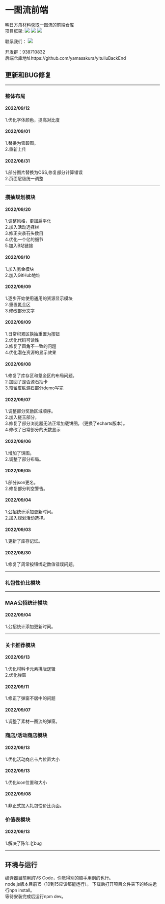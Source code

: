 # 一图流前端
明日方舟材料获取一图流的前端仓库<br>
项目框架:
![](https://img.shields.io/badge/Vue-2.6.11-brightgreen) 
![](https://img.shields.io/badge/Nuxt.js-2.13.3-brightgreen)
![](https://img.shields.io/badge/elementui-2.13.2-brightgreen)

联系我们：
[![](https://img.shields.io/badge/dynamic/json?color=FE7398&label=bilibili&prefix=%E7%B2%89%E4%B8%9D%E6%95%B0%3A&query=%24.data.totalSubs&url=https%3A%2F%2Fapi.spencerwoo.com%2Fsubstats%2F%3Fsource%3Dbilibili%26queryKey%3D688411531)](https://space.bilibili.com/688411531)

开发群：938710832<br>
后端仓库地址https://github.com/yamasakura/yituliuBackEnd

## 更新和BUG修复

---
### 整体布局


#### 2022/09/12
1.优化字体颜色，提高对比度<br>


#### 2022/09/01
1.替换为雪碧图。<br>
2.重新上传

#### 2022/08/31
1.部分图片替换为OSS,修复部分计算错误<br>
2.页面层级统一调整

---
### 攒抽规划模块
#### 2022/09/20
1.调整风格，更加扁平化<br>
2.加入活动选择栏<br>
3.修正突袭石头数目<br>
4.优化一个亿的细节<br>
5.加入B站链接

#### 2022/09/10
1.加入氪金模块<br>
2.加入GitHub地址

#### 2022/09/09
1.逐步开始使用通用的资源显示模块<br>
2.重置氪金区<br>
3.修改部分文字

#### 2022/09/09
1.日常积累区换抽重置为按钮<br>
2.优化代码可读性<br>
3.修复了圆角不一致的问题<br>
4.优化潜在资源的显示效果

#### 2022/09/08
1.修复了库存区和氪金区的布局问题。<br>
2.加回了是否源石抽卡<br>
3.预留皮肤源石部分demo写完<br>

#### 2022/09/07
1.调整部分奖励区域顺序。<br>
2.加入搓玉部分。<br>
3.修复了部分浏览器无法正常加载饼图。（更换了echarts版本）。<br>
4.修改了日常部分的天数显示

#### 2022/09/06
1.增加了饼图。<br>
2.调整了部分布局。

#### 2022/09/05
1.部分json更名。<br>
2.修复部分判空警告。

#### 2022/09/04
1.公招统计添加更新时间。<br>
2.加入规划活动选择。

#### 2022/09/03
1.更新了库存记忆。

#### 2022/08/30 
1.修复了周常按钮绑定数值错误问题。

---
### 礼包性价比模块

---
### MAA公招统计模块
#### 2022/09/04
1.公招统计添加更新时间。

---
### 关卡推荐模块

#### 2022/09/13
1.优化材料卡元素排版逻辑<br>
2.优化弹窗


#### 2022/09/11
1.修正了弹窗不居中的问题

#### 2022/09/07
1.调整了素材一图流的弹窗。

### 商店/活动商店模块

#### 2022/09/13
1.优化活动商店卡片位置大小<br>


#### 2022/09/13
1.优化icon位置和大小


#### 2022/09/08
1.非正式加入礼包性价比页面。

### 价值表模块
#### 2022/09/13
1.解决了陈年老bug<br>


---
## 环境与运行
编译器目前用的VS Code，你觉得别的顺手用别的也行。<br>
node.js版本目前15（10到15应该都能运行）。
下载后打开项目文件夹下的终端运行npn install。<br>
等待安装完成后运行npm dev。


